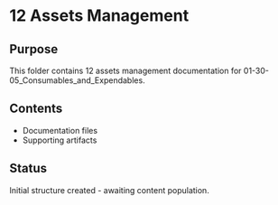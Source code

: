 # 12 Assets Management

## Purpose
This folder contains 12 assets management documentation for 01-30-05_Consumables_and_Expendables.

## Contents
- Documentation files
- Supporting artifacts

## Status
Initial structure created - awaiting content population.
